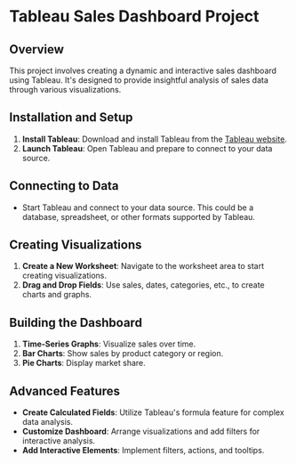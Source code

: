# Tableau Sales Dashboard Project

## Overview
This project involves creating a dynamic and interactive sales dashboard using Tableau. It's designed to provide insightful analysis of sales data through various visualizations.

## Installation and Setup
1. **Install Tableau**: Download and install Tableau from the [Tableau website](https://www.tableau.com).
2. **Launch Tableau**: Open Tableau and prepare to connect to your data source.

## Connecting to Data
- Start Tableau and connect to your data source. This could be a database, spreadsheet, or other formats supported by Tableau.

## Creating Visualizations
1. **Create a New Worksheet**: Navigate to the worksheet area to start creating visualizations.
2. **Drag and Drop Fields**: Use sales, dates, categories, etc., to create charts and graphs.

## Building the Dashboard
1. **Time-Series Graphs**: Visualize sales over time.
2. **Bar Charts**: Show sales by product category or region.
3. **Pie Charts**: Display market share.

## Advanced Features
- **Create Calculated Fields**: Utilize Tableau's formula feature for complex data analysis.
- **Customize Dashboard**: Arrange visualizations and add filters for interactive analysis.
- **Add Interactive Elements**: Implement filters, actions, and tooltips.
